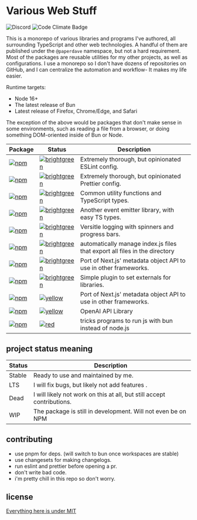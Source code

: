 # Various Web Stuff

<div>
<img alt="Discord" src="https://img.shields.io/discord/516410163230539837?label=discord">
<img alt="Code Climate Badge" src="https://img.shields.io/codeclimate/issues/paperdave/various?label=code%20climate%20issues">
</div>

This is a monorepo of various libraries and programs I've authored, all surrounding TypeScript and other web technologies. A handful of them are published under the `@paperdave` namespace, but not a hard requirement. Most of the packages are reusable utilities for my other projects, as well as configurations. I use a monorepo so I don't have dozens of repositories on GitHub, and I can centralize the automation and workflow- It makes my life easier.

Runtime targets:

- Node 16+
- The latest release of Bun
- Latest release of Firefox, Chrome/Edge, and Safari

The exception of the above would be packages that don't make sense in some environments, such as reading a file from a browser, or doing something DOM-oriented inside of Bun or Node.

<!-- START-README-TABLE -->

| Package | Status | Description |
| --- | --- | --- |
| [![npm](https://img.shields.io/npm/v/eslint-config-dave.svg?label=eslint-config-dave)](https://www.npmjs.com/package/eslint-config-dave) | [![brightgreen](https://img.shields.io/badge/status-stable-brightgreen.svg)](#project-status-meaning) | Extremely thorough, but opinionated ESLint config. |
| [![npm](https://img.shields.io/npm/v/prettier-config-dave.svg?label=prettier-config-dave)](https://www.npmjs.com/package/prettier-config-dave) | [![brightgreen](https://img.shields.io/badge/status-stable-brightgreen.svg)](#project-status-meaning) | Extremely thorough, but opinionated Prettier config. |
| [![npm](https://img.shields.io/npm/v/@paperdave/utils.svg?label=%40paperdave%2Futils)](https://www.npmjs.com/package/@paperdave/utils) | [![brightgreen](https://img.shields.io/badge/status-stable-brightgreen.svg)](#project-status-meaning) | Common utility functions and TypeScript types. |
| [![npm](https://img.shields.io/npm/v/@paperdave/events.svg?label=%40paperdave%2Fevents)](https://www.npmjs.com/package/@paperdave/events) | [![brightgreen](https://img.shields.io/badge/status-stable-brightgreen.svg)](#project-status-meaning) | Another event emitter library, with easy TS types. |
| [![npm](https://img.shields.io/npm/v/@paperdave/logger.svg?label=%40paperdave%2Flogger)](https://www.npmjs.com/package/@paperdave/logger) | [![brightgreen](https://img.shields.io/badge/status-stable-brightgreen.svg)](#project-status-meaning) | Versitle logging with spinners and progress bars. |
| [![npm](https://img.shields.io/npm/v/export-directory.svg?label=export-directory)](https://www.npmjs.com/package/export-directory) | [![brightgreen](https://img.shields.io/badge/status-stable-brightgreen.svg)](#project-status-meaning) | automatically manage index.js files that export all files in the directory |
| [![npm](https://img.shields.io/npm/v/next-metadata.svg?label=next-metadata)](https://www.npmjs.com/package/next-metadata) | [![brightgreen](https://img.shields.io/badge/status-stable-brightgreen.svg)](#project-status-meaning) | Port of Next.js' metadata object API to use in other frameworks. |
| [![npm](https://img.shields.io/npm/v/rollup-plugin-all-external.svg?label=rollup-plugin-all-external)](https://www.npmjs.com/package/rollup-plugin-all-external) | [![brightgreen](https://img.shields.io/badge/status-stable-brightgreen.svg)](#project-status-meaning) | Simple plugin to set externals for libraries. |
| [![npm](https://img.shields.io/npm/v/@paperdave/b2.svg?label=%40paperdave%2Fb2)](https://www.npmjs.com/package/@paperdave/b2) | [![yellow](https://img.shields.io/badge/status-wip-yellow.svg)](#project-status-meaning) | Port of Next.js' metadata object API to use in other frameworks. |
| [![npm](https://img.shields.io/npm/v/@paperdave/openai.svg?label=%40paperdave%2Fopenai)](https://www.npmjs.com/package/@paperdave/openai) | [![yellow](https://img.shields.io/badge/status-wip-yellow.svg)](#project-status-meaning) | OpenAI API Library |
| [![npm](https://img.shields.io/npm/v/nodun.svg?label=nodun)](https://www.npmjs.com/package/nodun) | [![red](https://img.shields.io/badge/status-dead-red.svg)](#project-status-meaning) | tricks programs to run js with bun instead of node.js |

<!-- END-README-TABLE -->

## project status meaning

| Status | Description                                                            |
| ------ | ---------------------------------------------------------------------- |
| Stable | Ready to use and maintained by me.                                     |
| LTS    | I will fix bugs, but likely not add features .                         |
| Dead   | I will likely not work on this at all, but still accept contributions. |
| WIP    | The package is still in development. Will not even be on NPM           |

## contributing

- use pnpm for deps. (will switch to bun once workspaces are stable)
- use changesets for making changelogs.
- run eslint and prettier before opening a pr.
- don't write bad code.
- i'm pretty chill in this repo so don't worry.

## license

[Everything here is under MIT](./LICENSE)
